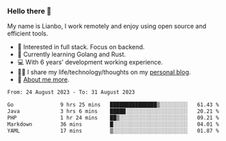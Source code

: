 ### Hello there 👋

My name is Lianbo, I work remotely and enjoy using open source and efficient tools.

- 🔭 Interested in full stack. Focus on backend.
- 🌱 Currently learning Golang and Rust.
- 💻 With 6 years' development working experience.
- ✍🏻 I share my life/technology/thoughts on my [personal blog](https://godruoyi.com).
- 👒 [About me more](https://godruoyi.com/posts/About-godruoyi).

<!--START_SECTION:waka-->

```txt
From: 24 August 2023 - To: 31 August 2023

Go               9 hrs 25 mins   ███████████████▒░░░░░░░░░   61.43 %
Java             3 hrs 6 mins    █████░░░░░░░░░░░░░░░░░░░░   20.21 %
PHP              1 hr 24 mins    ██▒░░░░░░░░░░░░░░░░░░░░░░   09.21 %
Markdown         36 mins         █░░░░░░░░░░░░░░░░░░░░░░░░   04.01 %
YAML             17 mins         ▒░░░░░░░░░░░░░░░░░░░░░░░░   01.87 %
```

<!--END_SECTION:waka-->
